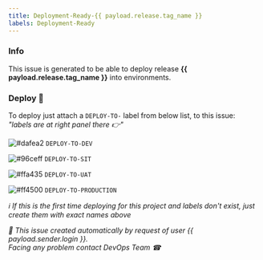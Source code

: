 ```yaml
---
title: Deployment-Ready-{{ payload.release.tag_name }}
labels: Deployment-Ready
---
```


### Info

This issue is generated to be able to deploy release **{{ payload.release.tag_name }}** into environments.

### Deploy 🚀 

To deploy just attach a `DEPLOY-TO-` label from below list, to this issue: &nbsp;&nbsp;&nbsp;&nbsp;&nbsp;&nbsp;&nbsp;&nbsp;&nbsp;&nbsp;&nbsp;&nbsp;  *"labels are at right panel there 👉"*

![#dafea2](https://via.placeholder.com/15/dafea2/000000?text=+) `DEPLOY-TO-DEV`

![#96ceff](https://via.placeholder.com/15/96ceff/000000?text=+) `DEPLOY-TO-SIT`

![#ffa435](https://via.placeholder.com/15/ffa435/000000?text=+) `DEPLOY-TO-UAT`

![#ff4500](https://via.placeholder.com/15/ff4500/000000?text=+) `DEPLOY-TO-PRODUCTION`


*ℹ If this is the first time deploying for this project and labels don't exist, just create them with exact names above*

*🤖 This issue created automatically by request of user {{ payload.sender.login }}.* <br>
*Facing any problem contact DevOps Team ☎* 
